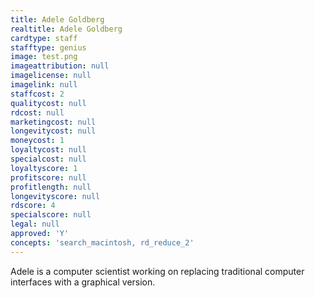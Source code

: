```yaml
---
title: Adele Goldberg
realtitle: Adele Goldberg
cardtype: staff
stafftype: genius
image: test.png
imageattribution: null
imagelicense: null
imagelink: null
staffcost: 2
qualitycost: null
rdcost: null
marketingcost: null
longevitycost: null
moneycost: 1
loyaltycost: null
specialcost: null
loyaltyscore: 1
profitscore: null
profitlength: null
longevityscore: null
rdscore: 4
specialscore: null
legal: null
approved: 'Y'
concepts: 'search_macintosh, rd_reduce_2'
---
```


Adele is a computer scientist working on replacing traditional computer interfaces with a graphical version.
